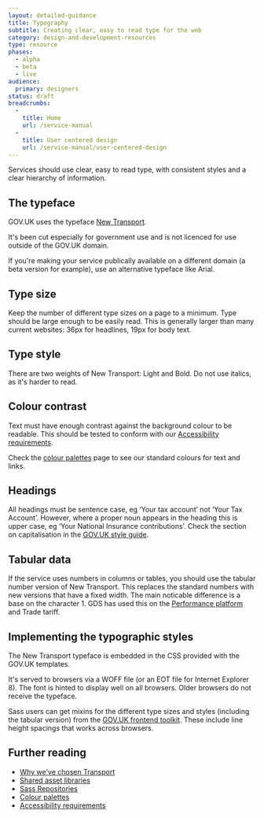 ```yaml
---
layout: detailed-guidance
title: Typography
subtitle: Creating clear, easy to read type for the web
category: design-and-development-resources
type: resource
phases:
  - alpha
  - beta
  - live
audience:
  primary: designers
status: draft
breadcrumbs:
  -
    title: Home
    url: /service-manual
  -
    title: User centered design
    url: /service-manual/user-centered-design
---
```


Services should use clear, easy to read type, with consistent styles and a clear hierarchy of information.


## The typeface

GOV.UK uses the typeface [New Transport](http://en.wikipedia.org/wiki/Transport_(typeface)#New_Transport).

It's been cut especially for government use and is not licenced for use outside of the GOV.UK domain.

If you're making your service publically available on a different domain (a beta version for example), 
use an alternative typeface like Arial.


## Type size

Keep the number of different type sizes on a page to a minimum.
Type should be large enough to be easily read. 
This is generally larger than many current websites: 36px for headlines, 19px for body text. 


## Type style

There are two weights of New Transport: Light and Bold. 
Do not use italics, as it's harder to read.


## Colour contrast

Text must have enough contrast against the background colour to be readable. 
This should be tested to conform with our [Accessibility requirements](/service-manual/user-centered-design/accessibility.html).

Check the [colour palettes](/service-manual/user-centered-design/resources/colour-palettes.html)
page to see our standard colours for text and links.


## Headings

All headings must be sentence case, eg ‘Your tax account’ not ‘Your Tax Account’. However, where a proper noun appears in the heading this is upper case, eg ‘Your National Insurance contributions’. Check the section on capitalisation in the [GOV.UK style guide](https://www.gov.uk/design-principles/style-guide/style-points#style-capitalisation).


## Tabular data

If the service uses numbers in columns or tables, you should use the tabular number version of New Transport. 
This replaces the standard numbers with new versions that have a fixed width. 
The main noticable difference is a base on the character 1. 
GDS has used this on the [Performance platform](/performance) and Trade tariff.


## Implementing the typographic styles

The New Transport typeface is embedded in the CSS provided with the GOV.UK templates.

It's served to browsers via a WOFF file (or an EOT file for Internet Explorer 8). 
The font is hinted to display well on all browsers. 
Older browsers do not receive the typeface.

Sass users can get mixins for the different type sizes and styles (including the tabular version) from the [GOV.UK frontend toolkit](https://github.com/alphagov/govuk_frontend_toolkit). These include line height spacings that works across browsers.


## Further reading

* [Why we've chosen Transport](http://digital.cabinetoffice.gov.uk/2012/07/05/a-few-notes-on-typography/)
* [Shared asset libraries](/service-manual/user-centered-design/resources/shared-asset-libraries.html)
* [Sass Repositories](/service-manual/user-centered-design/resources/sass-repositories.html)
* [Colour palettes](/service-manual/user-centered-design/resources/colour-palettes.html)
* [Accessibility requirements](/service-manual/user-centered-design/accessibility.html)
